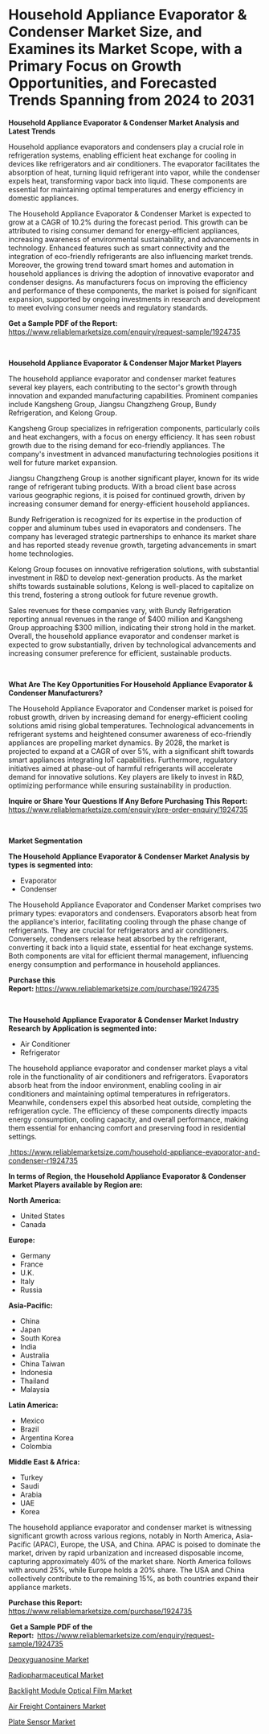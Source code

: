 <p><h1>Household Appliance Evaporator & Condenser Market Size, and Examines its Market Scope, with a Primary Focus on Growth Opportunities, and Forecasted Trends Spanning from 2024 to 2031</h1></p><p><strong>Household Appliance Evaporator & Condenser Market Analysis and Latest Trends</strong></p>
<p><p>Household appliance evaporators and condensers play a crucial role in refrigeration systems, enabling efficient heat exchange for cooling in devices like refrigerators and air conditioners. The evaporator facilitates the absorption of heat, turning liquid refrigerant into vapor, while the condenser expels heat, transforming vapor back into liquid. These components are essential for maintaining optimal temperatures and energy efficiency in domestic appliances.</p><p>The Household Appliance Evaporator & Condenser Market is expected to grow at a CAGR of 10.2% during the forecast period. This growth can be attributed to rising consumer demand for energy-efficient appliances, increasing awareness of environmental sustainability, and advancements in technology. Enhanced features such as smart connectivity and the integration of eco-friendly refrigerants are also influencing market trends. Moreover, the growing trend toward smart homes and automation in household appliances is driving the adoption of innovative evaporator and condenser designs. As manufacturers focus on improving the efficiency and performance of these components, the market is poised for significant expansion, supported by ongoing investments in research and development to meet evolving consumer needs and regulatory standards.</p></p>
<p><strong>Get a Sample PDF of the Report:&nbsp;</strong> <a href="https://www.reliablemarketsize.com/enquiry/request-sample/1924735?utm_campaign=1553&utm_medium=2&utm_source=Github&utm_content=ia&utm_term=24102024&utm_id=household-appliance-evaporator-condenser">https://www.reliablemarketsize.com/enquiry/request-sample/1924735</a></p>
<p>&nbsp;</p>
<p><strong>Household Appliance Evaporator & Condenser Major Market Players</strong></p>
<p><p>The household appliance evaporator and condenser market features several key players, each contributing to the sector's growth through innovation and expanded manufacturing capabilities. Prominent companies include Kangsheng Group, Jiangsu Changzheng Group, Bundy Refrigeration, and Kelong Group.</p><p>Kangsheng Group specializes in refrigeration components, particularly coils and heat exchangers, with a focus on energy efficiency. It has seen robust growth due to the rising demand for eco-friendly appliances. The company's investment in advanced manufacturing technologies positions it well for future market expansion.</p><p>Jiangsu Changzheng Group is another significant player, known for its wide range of refrigerant tubing products. With a broad client base across various geographic regions, it is poised for continued growth, driven by increasing consumer demand for energy-efficient household appliances.</p><p>Bundy Refrigeration is recognized for its expertise in the production of copper and aluminum tubes used in evaporators and condensers. The company has leveraged strategic partnerships to enhance its market share and has reported steady revenue growth, targeting advancements in smart home technologies.</p><p>Kelong Group focuses on innovative refrigeration solutions, with substantial investment in R&D to develop next-generation products. As the market shifts towards sustainable solutions, Kelong is well-placed to capitalize on this trend, fostering a strong outlook for future revenue growth.</p><p>Sales revenues for these companies vary, with Bundy Refrigeration reporting annual revenues in the range of $400 million and Kangsheng Group approaching $300 million, indicating their strong hold in the market. Overall, the household appliance evaporator and condenser market is expected to grow substantially, driven by technological advancements and increasing consumer preference for efficient, sustainable products.</p></p>
<p>&nbsp;</p>
<p><strong>What Are The Key Opportunities For Household Appliance Evaporator & Condenser Manufacturers?</strong></p>
<p><p>The Household Appliance Evaporator and Condenser market is poised for robust growth, driven by increasing demand for energy-efficient cooling solutions amid rising global temperatures. Technological advancements in refrigerant systems and heightened consumer awareness of eco-friendly appliances are propelling market dynamics. By 2028, the market is projected to expand at a CAGR of over 5%, with a significant shift towards smart appliances integrating IoT capabilities. Furthermore, regulatory initiatives aimed at phase-out of harmful refrigerants will accelerate demand for innovative solutions. Key players are likely to invest in R&D, optimizing performance while ensuring sustainability in production.</p></p>
<p><strong>Inquire or Share Your Questions If Any Before Purchasing This Report:</strong> <a href="https://www.reliablemarketsize.com/enquiry/pre-order-enquiry/1924735?utm_campaign=1553&utm_medium=2&utm_source=Github&utm_content=ia&utm_term=24102024&utm_id=household-appliance-evaporator-condenser">https://www.reliablemarketsize.com/enquiry/pre-order-enquiry/1924735</a></p>
<p>&nbsp;</p>
<p><strong>Market Segmentation</strong></p>
<p><strong>The Household Appliance Evaporator & Condenser Market Analysis by types is segmented into:</strong></p>
<p><ul><li>Evaporator</li><li>Condenser</li></ul></p>
<p><p>The Household Appliance Evaporator and Condenser Market comprises two primary types: evaporators and condensers. Evaporators absorb heat from the appliance's interior, facilitating cooling through the phase change of refrigerants. They are crucial for refrigerators and air conditioners. Conversely, condensers release heat absorbed by the refrigerant, converting it back into a liquid state, essential for heat exchange systems. Both components are vital for efficient thermal management, influencing energy consumption and performance in household appliances.</p></p>
<p><strong>Purchase this Report:&nbsp;</strong><a href="https://www.reliablemarketsize.com/purchase/1924735?utm_campaign=1553&utm_medium=2&utm_source=Github&utm_content=ia&utm_term=24102024&utm_id=household-appliance-evaporator-condenser">https://www.reliablemarketsize.com/purchase/1924735</a></p>
<p>&nbsp;</p>
<p><strong>The Household Appliance Evaporator & Condenser Market Industry Research by Application is segmented into:</strong></p>
<p><ul><li>Air Conditioner</li><li>Refrigerator</li></ul></p>
<p><p>The household appliance evaporator and condenser market plays a vital role in the functionality of air conditioners and refrigerators. Evaporators absorb heat from the indoor environment, enabling cooling in air conditioners and maintaining optimal temperatures in refrigerators. Meanwhile, condensers expel this absorbed heat outside, completing the refrigeration cycle. The efficiency of these components directly impacts energy consumption, cooling capacity, and overall performance, making them essential for enhancing comfort and preserving food in residential settings.</p></p>
<p><a href="https://www.reliablemarketsize.com/household-appliance-evaporator-and-condenser-r1924735?utm_campaign=1553&utm_medium=2&utm_source=Github&utm_content=ia&utm_term=24102024&utm_id=household-appliance-evaporator-condenser">&nbsp;https://www.reliablemarketsize.com/household-appliance-evaporator-and-condenser-r1924735</a></p>
<p><strong>In terms of Region, the Household Appliance Evaporator & Condenser Market Players available by Region are:</strong></p>
<p>
    <p> <strong> North America: </strong>
        <ul>
            <li>United States</li>
            <li>Canada</li>
        </ul>
        </p> 
    <p> <strong> Europe: </strong>
        <ul>
            <li>Germany</li>
            <li>France</li>
            <li>U.K.</li>
            <li>Italy</li>
            <li>Russia</li>
        </ul>
        </p> 
    <p> <strong> Asia-Pacific: </strong>
        <ul>
            <li>China</li>
            <li>Japan</li>
            <li>South Korea</li>
            <li>India</li>
            <li>Australia</li>
            <li>China Taiwan</li>
            <li>Indonesia</li>
            <li>Thailand</li>
            <li>Malaysia</li>
        </ul>
        </p> 
    <p> <strong> Latin America: </strong>
        <ul>
            <li>Mexico</li>
            <li>Brazil</li>
            <li>Argentina Korea</li>
            <li>Colombia</li>
        </ul>
        </p> 
    <p> <strong> Middle East & Africa: </strong>
        <ul>
            <li>Turkey</li>
            <li>Saudi</li>
            <li>Arabia</li>
            <li>UAE</li>
            <li>Korea</li>
        </ul>
    </p>
    </p>
<p><p>The household appliance evaporator and condenser market is witnessing significant growth across various regions, notably in North America, Asia-Pacific (APAC), Europe, the USA, and China. APAC is poised to dominate the market, driven by rapid urbanization and increased disposable income, capturing approximately 40% of the market share. North America follows with around 25%, while Europe holds a 20% share. The USA and China collectively contribute to the remaining 15%, as both countries expand their appliance markets.</p></p>
<p><strong>Purchase this Report: </strong><a href="https://www.reliablemarketsize.com/purchase/1924735?utm_campaign=1553&utm_medium=2&utm_source=Github&utm_content=ia&utm_term=24102024&utm_id=household-appliance-evaporator-condenser">https://www.reliablemarketsize.com/purchase/1924735</a></p>
<p>&nbsp;<strong>Get a Sample PDF of the Report:&nbsp;&nbsp;</strong><a href="https://www.reliablemarketsize.com/enquiry/request-sample/1924735?utm_campaign=1553&utm_medium=2&utm_source=Github&utm_content=ia&utm_term=24102024&utm_id=household-appliance-evaporator-condenser">https://www.reliablemarketsize.com/enquiry/request-sample/1924735</a></p>
<p><strong></strong></p>
<p><p><a href="https://www.linkedin.com/pulse/deoxyguanosine-market-evolution-key-trends-regional-dynamics-qjmie?utm_campaign=1553&utm_medium=2&utm_source=Github&utm_content=ia&utm_term=24102024&utm_id=household-appliance-evaporator-condenser">Deoxyguanosine Market</a></p><p><a href="https://www.linkedin.com/pulse/trends-global-radiopharmaceutical-market-forecast-analysis-wi64e?utm_campaign=1553&utm_medium=2&utm_source=Github&utm_content=ia&utm_term=24102024&utm_id=household-appliance-evaporator-condenser">Radiopharmaceutical Market</a></p><p><a href="https://github.com/haileebaz8dp/Market-Research-Report-List-1/blob/main/backlight-module-optical-film-market.md?utm_campaign=1553&utm_medium=2&utm_source=Github&utm_content=ia&utm_term=24102024&utm_id=household-appliance-evaporator-condenser">Backlight Module Optical Film Market</a></p><p><a href="https://issuu.com/reportprime-2/docs/air-freight-containers-market-size-_f9d0699d3347ae?utm_campaign=1553&utm_medium=2&utm_source=Github&utm_content=ia&utm_term=24102024&utm_id=household-appliance-evaporator-condenser">Air Freight Containers Market</a></p><p><a href="https://github.com/laurita8veso/Market-Research-Report-List-1/blob/main/plate-sensor-market.md?utm_campaign=1553&utm_medium=2&utm_source=Github&utm_content=ia&utm_term=24102024&utm_id=household-appliance-evaporator-condenser">Plate Sensor Market</a></p></p>